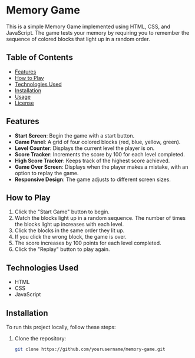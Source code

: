 # Memory Game

This is a simple Memory Game implemented using HTML, CSS, and JavaScript. The game tests your memory by requiring you to remember the sequence of colored blocks that light up in a random order.

## Table of Contents

- [Features](#features)
- [How to Play](#how-to-play)
- [Technologies Used](#technologies-used)
- [Installation](#installation)
- [Usage](#usage)
- [License](#license)

## Features

- **Start Screen**: Begin the game with a start button.
- **Game Panel**: A grid of four colored blocks (red, blue, yellow, green).
- **Level Counter**: Displays the current level the player is on.
- **Score Tracker**: Increments the score by 100 for each level completed.
- **High Score Tracker**: Keeps track of the highest score achieved.
- **Game Over Screen**: Displays when the player makes a mistake, with an option to replay the game.
- **Responsive Design**: The game adjusts to different screen sizes.

## How to Play

1. Click the "Start Game" button to begin.
2. Watch the blocks light up in a random sequence. The number of times the blocks light up increases with each level.
3. Click the blocks in the same order they lit up.
4. If you click the wrong block, the game is over.
5. The score increases by 100 points for each level completed.
6. Click the "Replay" button to play again.

## Technologies Used

- HTML
- CSS
- JavaScript

## Installation

To run this project locally, follow these steps:

1. Clone the repository:

   ```bash
   git clone https://github.com/yourusername/memory-game.git
